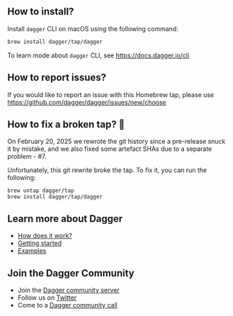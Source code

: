 ## How to install?
Install `dagger` CLI on macOS using the following command:

```sh
brew install dagger/tap/dagger
```

To learn mode about `dagger` CLI, see <https://docs.dagger.io/cli>

## How to report issues?

If you would like to report an issue with this Homebrew tap, please use <https://github.com/dagger/dagger/issues/new/choose>

## How to fix a broken tap? 🚰

On February 20, 2025 we rewrote the git history since a pre-release snuck it by
mistake, and we also fixed some artefact SHAs due to a separate problem - #7.

Unfortunately, this git rewrite broke the tap. To fix it, you can run the
following:

```console
brew untap dagger/tap
brew install dagger/tap/dagger
```

## Learn more about Dagger
- [How does it work?](https://docs.dagger.io/#how-does-it-work)
- [Getting started](https://docs.dagger.io/#getting-started)
- [Examples](https://github.com/dagger/dagger/tree/main/examples)

## Join the Dagger Community
- Join the [Dagger community server](https://discord.gg/ufnyBtc8uY)
- Follow us on [Twitter](https://twitter.com/dagger_io)
- Come to a [Dagger community call](https://dagger.io/events)
